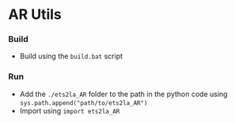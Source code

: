 # AR Utils

### Build
- Build using the `build.bat` script

### Run
- Add the `./ets2la_AR` folder to the path in the python code using `sys.path.append("path/to/ets2la_AR")`
- Import using `import ets2la_AR`